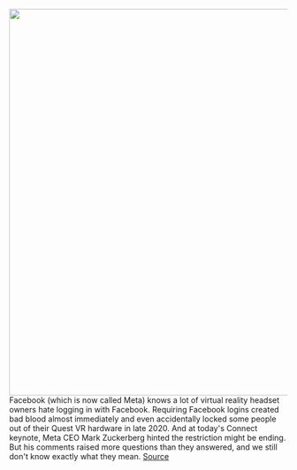 <img src='https://cdn.vox-cdn.com/thumbor/uOV0tWQDZ8xpo8rt1Q42asLQopI=/0x0:2040x1360/1200x800/filters:focal(857x517:1183x843)/cdn.vox-cdn.com/uploads/chorus_image/image/70059959/akrales_200904_4160_0208.0.0.jpg' width='700px' /><br/>
Facebook (which is now called Meta) knows a lot of virtual reality headset owners hate logging in with Facebook. Requiring Facebook logins created bad blood almost immediately and even accidentally locked some people out of their Quest VR hardware in late 2020. And at today's Connect keynote, Meta CEO Mark Zuckerberg hinted the restriction might be ending. But his comments raised more questions than they answered, and we still don't know exactly what they mean.
<a href='https://www.theverge.com/2021/10/28/22751297/meta-oculus-quest-need-facebook-account-login-password'> Source <a/>